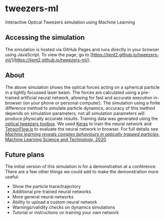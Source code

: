 # tweezers-ml
Interactive Optical Tweezers simulation using Machine Learning

## Accessing the simulation

The simulation is hosted via GitHub Pages and runs directly
in your browser using JavaScript.  To view the page, go to
[https://ilent2.github.io/tweezers-ml/](https://ilent2.github.io/tweezers-ml/).

## About

The above simulation shows the optical forces acting on a
spherical particle in a tightly focussed laser beam.
The forces are calculated using a pre-trained artificial
neural network, allowing for fast and accurate execution
in-browser (on your phone or personal computer).
The simulation using a finite difference method to simulate
particle dynamics, accuracy of this method depends on
simulation parameters, not all simulation parameters will
produce physically accurate results.
Training data was generated using the
[optical tweezers toolbox](https://github.com/ilent2/ott).
We used [Keras](https://keras.io/)
to train the neural network and
[TensorFlow.js](https://www.tensorflow.org/js) to evaluate
the neural network in browser.
For full details see [*Machine learning reveals complex behaviours in optically
trapped particles*, Machine Learning Science and Technology, 2020](https://doi.org/10.1088/2632-2153/abae76).

## Future plans

The initial version of this simulation is for a demonstration at a
conference.  There are a few other things we could add to make the
demonstration more useful:

 * Show the particle trace/trajectory
 * Additional pre-trained neural networks
 * More general neural networks
 * Ability to upload a custom neural network
 * Warnings/validity checks on dynamics simulations
 * Tutorial or instructions on training your own network

